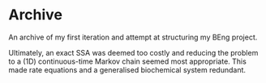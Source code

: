 # Archive

An archive of my first iteration and attempt at structuring my BEng project.

Ultimately, an exact SSA was deemed too costly and reducing the problem to a (1D) continuous-time Markov chain seemed most appropriate. This made rate equations and a generalised biochemical system redundant.